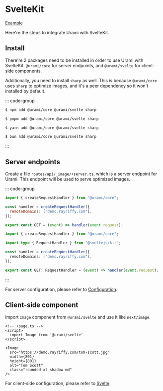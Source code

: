 # SvelteKit

[Example](https://github.com/rayriffy/urami/tree/main/apps/examples/sveltekit)

Here're the steps to integrate Urami with SvelteKit.

## Install

There're 2 packages need to be installed in order to use Urami with SvelteKit. `@urami/core` for server endpoints, and `@urami/svelte` for client-side components.

Additionally, you need to install `sharp` as well. This is because `@urami/core` uses `sharp` to optimize images, and it's a peer dependency so it won't installed by default.

::: code-group

```sh [npm]
$ npm add @urami/core @urami/svelte sharp
```

```sh [pnpm]
$ pnpm add @urami/core @urami/svelte sharp
```

```sh [yarn]
$ yarn add @urami/core @urami/svelte sharp
```

```sh [bun]
$ bun add @urami/core @urami/svelte sharp
```

:::

## Server endpoints

Create a file `routes/api/_image/+server.ts`, which is a server endpoint for Urami. This endpoint will be used to serve optimized images.

::: code-group

```js [+server.js]
import { createRequestHandler } from "@urami/core";

const handler = createRequestHandler({
  remoteDomains: ["demo.rayriffy.com"],
});

export const GET = (event) => handler(event.request);
```

```ts [+server.ts]
import { createRequestHandler } from "@urami/core";

import type { RequestHandler } from "@sveltejs/kit";

const handler = createRequestHandler({
  remoteDomains: ["demo.rayriffy.com"],
});

export const GET: RequestHandler = (event) => handler(event.request);
```

:::

For server configuration, please refer to [Configuration](/core/configuration).

## Client-side component

Import `Image` component from `@urami/svelte` and use it like `next/image`.

```svelte
<!-- +page.ts -->
<script>
  import Image from '@urami/svelte'
</script>

<Image
  src="https://demo.rayriffy.com/tom-scott.jpg"
  width={801}
  height={801}
  alt="Tom Scott"
  class="rounded-xl shadow-md"
/>
```

For client-side configuration, please refer to [Svelte](/components/svelte).
